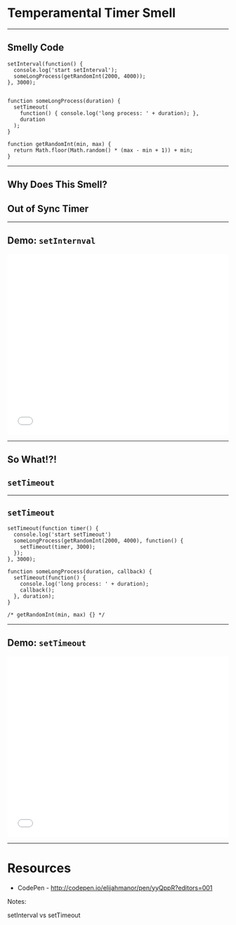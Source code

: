# Temperamental Timer Smell

------

## Smelly Code

```
setInterval(function() {
  console.log('start setInterval');
  someLongProcess(getRandomInt(2000, 4000));
}, 3000);


function someLongProcess(duration) {
  setTimeout(
    function() { console.log('long process: ' + duration); },
    duration
  );  
}

function getRandomInt(min, max) {
  return Math.floor(Math.random() * (max - min + 1)) + min;
}
```

------

## Why Does This Smell?

## Out of Sync Timer <!-- .element class="fragment" -->

------

## Demo: `setInternval`

<iframe height='410' scrolling='no' src='//codepen.io/elijahmanor/embed/bNQmzP/?height=410' frameborder='no' allowtransparency='true' allowfullscreen='true' style='width: 100%;'>See the Pen <a href='http://codepen.io/elijahmanor/pen/bNQmzP/'>bNQmzP</a> by Elijah Manor (<a href='http://codepen.io/elijahmanor'>@elijahmanor</a>) on <a href='http://codepen.io'>CodePen</a>.
</iframe>

------

## So What!?!

## `setTimeout` <!-- .element class="fragment" -->

------

## `setTimeout`

```
setTimeout(function timer() {
  console.log('start setTimeout')
  someLongProcess(getRandomInt(2000, 4000), function() {
    setTimeout(timer, 3000);
  });
}, 3000);

function someLongProcess(duration, callback) {
  setTimeout(function() {
    console.log('long process: ' + duration);
    callback();
  }, duration);  
}

/* getRandomInt(min, max) {} */
```

------

## Demo: `setTimeout`

<iframe height='410' scrolling='no' src='//codepen.io/elijahmanor/embed/raQQay/?height=410' frameborder='no' allowtransparency='true' allowfullscreen='true' style='width: 100%;'>See the Pen <a href='http://codepen.io/elijahmanor/pen/raQQay/'>raQQay</a> by Elijah Manor (<a href='http://codepen.io/elijahmanor'>@elijahmanor</a>) on <a href='http://codepen.io'>CodePen</a>.
</iframe>

------

# Resources

* CodePen - http://codepen.io/elijahmanor/pen/yyQppR?editors=001

Notes:

setInterval vs setTimeout
